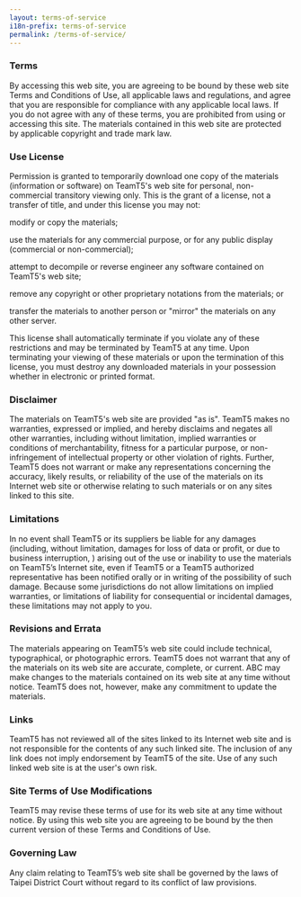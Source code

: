 ```yaml
---
layout: terms-of-service
i18n-prefix: terms-of-service
permalink: /terms-of-service/
---
```


### Terms

By accessing this web site, you are agreeing to be bound by these web site Terms and Conditions of Use, all applicable laws and regulations, and agree that you are responsible for compliance with any applicable local laws. If you do not agree with any of these terms, you are prohibited from using or accessing this site. The materials contained in this web site are protected by applicable copyright and trade mark law.

### Use License

Permission is granted to temporarily download one copy of the materials (information or software) on TeamT5's web site for personal, non-commercial transitory viewing only. This is the grant of a license, not a transfer of title, and under this license you may not:

modify or copy the materials;

use the materials for any commercial purpose, or for any public display (commercial or non-commercial);

attempt to decompile or reverse engineer any software contained on TeamT5's web site;

remove any copyright or other proprietary notations from the materials; or

transfer the materials to another person or "mirror" the materials on any other server.

This license shall automatically terminate if you violate any of these restrictions and may be terminated by TeamT5 at any time. Upon terminating your viewing of these materials or upon the termination of this license, you must destroy any downloaded materials in your possession whether in electronic or printed format.

### Disclaimer

The materials on TeamT5's web site are provided "as is". TeamT5 makes no warranties, expressed or implied, and hereby disclaims and negates all other warranties, including without limitation, implied warranties or conditions of merchantability, fitness for a particular purpose, or non-infringement of intellectual property or other violation of rights. Further, TeamT5 does not warrant or make any representations concerning the accuracy, likely results, or reliability of the use of the materials on its Internet web site or otherwise relating to such materials or on any sites linked to this site.

### Limitations

In no event shall TeamT5 or its suppliers be liable for any damages (including, without limitation, damages for loss of data or profit, or due to business interruption, ) arising out of the use or inability to use the materials on TeamT5’s Internet site, even if TeamT5 or a TeamT5 authorized representative has been notified orally or in writing of the possibility of such damage. Because some jurisdictions do not allow limitations on implied warranties, or limitations of liability for consequential or incidental damages, these limitations may not apply to you.

### Revisions and Errata

The materials appearing on TeamT5’s web site could include technical, typographical, or photographic errors. TeamT5 does not warrant that any of the materials on its web site are accurate, complete, or current. ABC may make changes to the materials contained on its web site at any time without notice. TeamT5 does not, however, make any commitment to update the materials.

### Links

TeamT5 has not reviewed all of the sites linked to its Internet web site and is not responsible for the contents of any such linked site. The inclusion of any link does not imply endorsement by TeamT5 of the site. Use of any such linked web site is at the user's own risk.

### Site Terms of Use Modifications

TeamT5 may revise these terms of use for its web site at any time without notice. By using this web site you are agreeing to be bound by the then current version of these Terms and Conditions of Use.

### Governing Law

Any claim relating to TeamT5’s web site shall be governed by the laws of Taipei District Court without regard to its conflict of law provisions.
